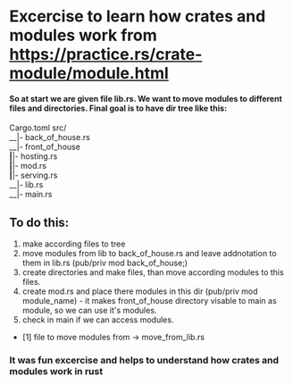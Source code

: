 
# Excercise to learn how crates and modules work from https://practice.rs/crate-module/module.html

#### So at start we are given file lib.rs. We want to move modules to different files and directories. Final goal is to have dir tree like this: 

Cargo.toml
src/  
__|- back_of_house.rs  
__|- front_of_house  
__|__|- hosting.rs  
__|__|- mod.rs  
__|__|- serving.rs  
__|- lib.rs  
__|- main.rs  

## To do this:

1. make according files to tree
2. move modules from lib to back_of_house.rs and leave addnotation to them in lib.rs (pub/priv mod back_of_house;)
3. create directories and make files, than move according modules to this files.
4. create mod.rs and place there modules in this dir (pub/priv mod module_name) - it makes front_of_house directory visable to main as module, so we can use it's modules.
5. check in main if we can access modules.

* [1] file to move modules from -> move_from_lib.rs

### It was fun excercise and helps to understand how crates and modules work in rust
